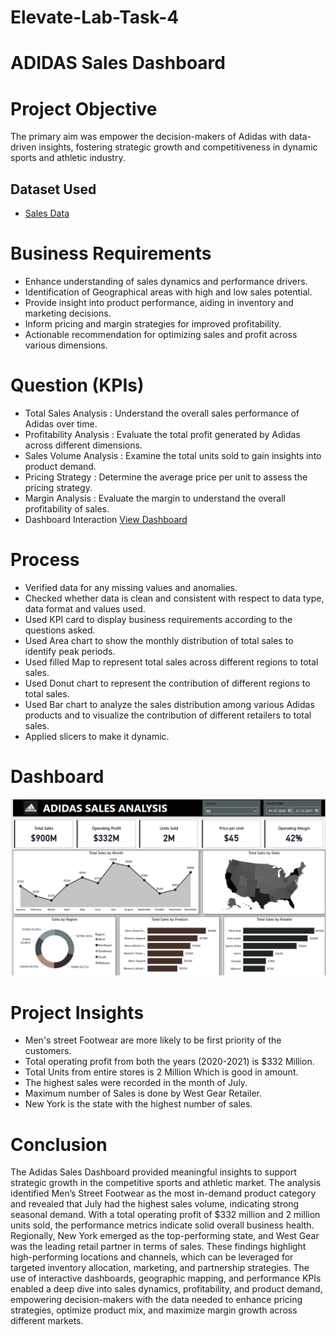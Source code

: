 # Elevate-Lab-Task-4

# ADIDAS Sales Dashboard

# Project Objective
The primary aim was empower the decision-makers of Adidas with data-driven insights, fostering strategic growth and competitiveness in dynamic sports and athletic industry.

## Dataset Used 
 - <a href="https://github.com/Alazizu6798/Data-Analysis-Dashboard/blob/main/Adidas%20US%20Sales%20Datasets.xlsx">Sales Data</a>
# Business Requirements

- Enhance understanding of sales dynamics and performance drivers.
- Identification of Geographical areas with high and low sales potential.
- Provide insight into product performance, aiding in inventory and marketing decisions.
- Inform pricing and margin strategies for improved profitability.
- Actionable recommendation for optimizing sales and profit across various dimensions.
# Question (KPIs)

- Total Sales Analysis : Understand the overall sales performance of Adidas over time.
- Profitability Analysis : Evaluate the total profit generated by Adidas across different dimensions.
- Sales Volume Analysis : Examine the total units sold to gain insights into product demand.
- Pricing Strategy : Determine the average price per unit to assess the pricing strategy.
- Margin Analysis : Evaluate the margin to understand the overall profitability of sales.
- Dashboard Interaction <a href="https://github.com/Alazizu6798/Data-Analysis-Dashboard/blob/main/Adidas%20Sales%20Analysis.pbix">View Dashboard</a>

# Process
- Verified data for any  missing values and anomalies.
- Checked whether data is clean and consistent with respect to data type, data format and values used.
- Used KPI card to display business requirements according to the questions asked.
- Used Area chart to show the monthly distribution of total sales to identify peak periods.
- Used filled Map to represent total sales across different regions to total sales.
- Used Donut chart to represent the contribution of different regions to total sales.
- Used Bar chart to analyze the sales distribution among various Adidas products and to visualize the contribution of different retailers to total sales.
- Applied slicers to make it dynamic.

# Dashboard
![Screenshot(495)](https://github.com/Alazizu6798/Data-Analysis-Dashboard/blob/main/Screenshot%202025-03-08%20195301.png)

# Project Insights 
- Men's street Footwear are more likely to be first priority of the customers.
- Total operating profit from both the years (2020-2021) is $332 Million.
- Total Units from entire stores is 2 Million Which is good in amount.
- The highest sales were recorded in the month of July.
 - Maximum number of Sales is done by West Gear Retailer.
- New York is the state with the highest number of sales.

# Conclusion
The Adidas Sales Dashboard provided meaningful insights to support strategic growth in the competitive sports and athletic market. The analysis identified Men’s Street Footwear as the most in-demand product category and revealed that July had the highest sales volume, indicating strong seasonal demand. With a total operating profit of $332 million and 2 million units sold, the performance metrics indicate solid overall business health.
Regionally, New York emerged as the top-performing state, and West Gear was the leading retail partner in terms of sales. These findings highlight high-performing locations and channels, which can be leveraged for targeted inventory allocation, marketing, and partnership strategies.
The use of interactive dashboards, geographic mapping, and performance KPIs enabled a deep dive into sales dynamics, profitability, and product demand, empowering decision-makers with the data needed to enhance pricing strategies, optimize product mix, and maximize margin growth across different markets.
